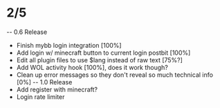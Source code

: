 2/5
=====
-- 0.6 Release
- Finish mybb login integration [100%]
- Add login w/ minecraft button to current login postbit [100%]
- Edit all plugin files to use $lang instead of raw text [75%?]
- Add WOL activity hook [100%], does it work though?
- Clean up error messages so they don't reveal so much technical info [0%]
-- 1.0 Release
- Add register with minecraft?
- Login rate limiter